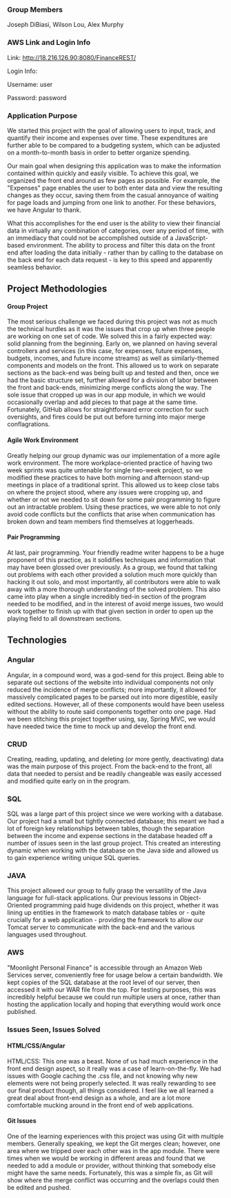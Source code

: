 ### Group Members

Joseph DiBiasi, Wilson Lou, Alex Murphy

### AWS Link and Login Info
Link: http://18.216.126.90:8080/FinanceREST/

Login Info:

Username: user 

Password: password

### Application Purpose

We started this project with the goal of allowing users to input, track, and quantify their income and expenses over time. These expenditures are further able to be compared to a budgeting system, which can be adjusted on a month-to-month basis in order to better organize spending.

Our main goal when designing this application was to make the information contained within quickly and easily visible. To achieve this goal, we organized the front end around as few pages as possible. For example, the "Expenses" page enables the user to both enter data and view the resulting changes as they occur, saving them from the casual annoyance of waiting for page loads and jumping from one link to another. For these behaviors, we have Angular to thank.

What this accomplishes for the end user is the ability to view their financial data in virtually any combination of categories, over any period of time, with an immediacy that could not be accomplished outside of a JavaScript-based environment. The ability to process and filter this data on the front end after loading the data initially - rather than by calling to the database on the back end for each data request - is key to this speed and apparently seamless behavior.


## Project Methodologies
#### Group Project
The most serious challenge we faced during this project was not as much the technical hurdles as it was the issues that crop up when three people are working on one set of code. We solved this in a fairly expected way: solid planning from the beginning. Early on, we planned on having several controllers and services (in this case, for expenses, future expenses, budgets, incomes, and future income streams) as well as similarly-themed components and models on the front. This allowed us to work on separate sections as the back-end was being built up and tested and then, once we had the basic structure set, further allowed for a division of labor between the front and back-ends, minimizing merge conflicts along the way. The sole issue that cropped up was in our app module, in which we would occasionally overlap and add pieces to that page at the same time. Fortunately, GitHub allows for straightforward error correction for such oversights, and fires could be put out before turning into major merge conflagrations.

#### Agile Work Environment
Greatly helping our group dynamic was our implementation of a more agile work environment. The more workplace-oriented practice of having two week sprints was quite untenable for single two-week project, so we modified these practices to have both morning and afternoon stand-up meetings in place of a traditional sprint. This allowed us to keep close tabs on where the project stood, where any issues were cropping up, and whether or not we needed to sit down for some pair programming to figure out an intractable problem. Using these practices, we were able to not only avoid code conflicts but the conflicts that arise when communication has broken down and team members find themselves at loggerheads.

#### Pair Programming
At last, pair programming. Your friendly readme writer happens to be a huge proponent of this practice, as it solidifies techniques and information that may have been glossed over previously. As a group, we found that talking out problems with each other provided a solution much more quickly than hacking it out solo, and most importantly, all contributors were able to walk away with a more thorough understanding of the solved problem. This also came into play when a single incredibly tied-in section of the program needed to be modified, and in the interest of avoid merge issues, two would work together to finish up with that given section in order to open up the playing field to all downstream sections.

## Technologies

### Angular
Angular, in a compound word, was a god-send for this project. Being able to separate out sections of the website into individual components not only reduced the incidence of merge conflicts; more importantly, it allowed for massively complicated pages to be parsed out into more digestible, easily edited sections. However, all of these components would have been useless without the ability to route said components together onto one page. Had we been stitching this project together using, say, Spring MVC, we would have needed twice the time to mock up and develop the front end.
### CRUD
Creating, reading, updating, and deleting (or more gently, deactivating) data was the main purpose of this project. From the back-end to the front, all data that needed to persist and be readily changeable was easily accessed and modified quite early on in the program.
### SQL
SQL was a large part of this project since we were working with a database. Our project had a small but tightly connected database; this meant we had a lot of foreign key relationships between tables, though the separation between the income and expense sections in the database headed off a number of issues seen in the last group project. This created an interesting dynamic when working with the database on the Java side and allowed us to gain experience writing unique SQL queries.
### JAVA
This project allowed our group to fully grasp the versatility of the Java language for full-stack applications. Our previous lessons in Object-Oriented programming paid huge dividends on this project, whether it was lining up entities in the framework to match database tables or - quite crucially for a web application - providing the framework to allow our Tomcat server to communicate with the back-end and the various languages used throughout.
### AWS
"Moonlight Personal Finance" is accessible through an Amazon Web Services server, conveniently free for usage below a certain bandwidth. We kept copies of the SQL database at the root level of our server, then accessed it with our WAR file from the top. For testing purposes, this was incredibly helpful because we could run multiple users at once, rather than hosting the application locally and hoping that everything would work once published.


### Issues Seen, Issues Solved
#### HTML/CSS/Angular
HTML/CSS: This one was a beast. None of us had much experience in the front end design aspect, so it really was a case of learn-on-the-fly. We had issues with Google caching the .css file, and not knowing why new elements were not being properly selected. It was really rewarding to see our final product though, all things considered. I feel like we all learned a great deal about front-end design as a whole, and are a lot more comfortable mucking around in the front end of web applications.
#### Git Issues
One of the learning experiences with this project was using Git with multiple members. Generally speaking, we kept the Git merges clean; however, one area where we tripped over each other was in the app module. There were times when we would be working in different areas and found that we needed to add a module or provider, without thinking that somebody else might have the same needs. Fortunately, this was a simple fix, as Git will show where the merge conflict was occurring and the overlaps could then be edited and pushed.
